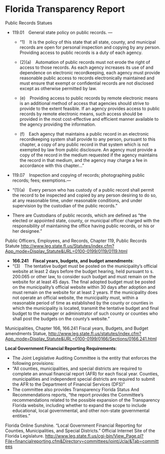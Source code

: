 # Florida Transparency Report 
Public Records Statues
* 119.01 General state policy on public records. —
  *	“1) It is the policy of this state that all state, county, and municipal records are open for personal inspection and copying by any person. Providing access to public records is a duty of each agency.
  
  * (2)(a) Automation of public records must not erode the right of access to those records. As each agency increases its use of and dependence on electronic recordkeeping, each agency must provide reasonable public access to records electronically maintained and must ensure that exempt or confidential records are not disclosed except as otherwise permitted by law.
  
  * (e) Providing access to public records by remote electronic means is an additional method of access that agencies should strive to provide to the extent feasible. If an agency provides access to public records by remote electronic means, such access should be provided in the most cost-effective and efficient manner available to the agency providing the information.
  
  * (f) Each agency that maintains a public record in an electronic recordkeeping system shall provide to any person, pursuant to this chapter, a copy of any public record in that system which is not exempted by law from public disclosure. An agency must provide a copy of the record in the medium requested if the agency maintains the record in that medium, and the agency may charge a fee in accordance with this chapter…”

* 119.07 Inspection and copying of records; photographing public records; fees; exemptions.—
 * “(1)(a) Every person who has custody of a public record shall permit the record to be inspected and copied by any person desiring to do so, at any reasonable time, under reasonable conditions, and under supervision by the custodian of the public records.”

*	There are Custodians of public records, which are defined as “the elected or appointed state, county, or municipal officer charged with the responsibility of maintaining the office having public records, or his or her designee.”

Public Officers, Employees, and Records, Chapter 119, Public Records Statute
http://www.leg.state.fl.us/Statutes/index.cfm?App_mode=Display_Statute&URL=0100-0199/0119/0119.html

*	**166.241 Fiscal years, budgets, and budget amendments**:
  * “(3) The tentative budget must be posted on the municipality’s official website at least 2 days before the budget hearing, held pursuant to s. 200.065 or other law, to consider such budget and must remain on the website for at least 45 days. The final adopted budget must be posted on the municipality’s official website within 30 days after adoption and must remain on the website for at least 2 years. If the municipality does not operate an official website, the municipality must, within a reasonable period of time as established by the county or counties in which the municipality is located, transmit the tentative budget and final budget to the manager or administrator of such county or counties who shall post the budgets on the county’s website.”

Municipalities, Chapter 166, 166.241 Fiscal years, Budgets, and Budget amendments Statue, http://www.leg.state.fl.us/statutes/index.cfm?App_mode=Display_Statute&URL=0100-0199/0166/Sections/0166.241.html


**Local Government Financial Reporting Requirements**:
*	The Joint Legislative Auditing Committee is the entity that enforces the following provisions:
  * “All counties, municipalities, and special districts are required to complete an annual financial report (AFR) for each fiscal year. Counties, municipalities and independent special districts are required to submit the AFR to the Department of Financial Services (DFS)”
  * The committee also provides Transparency Florida Status And Recommendations reports, “the report provides the Committee’s recommendations related to the possible expansion of the Transparency Florida website, including whether to expand the scope to include educational, local governmental, and other non-state governmental entities.”

Florida Online Sunshine. “Local Government Financial Reporting for Counties, Municipalities, and Special Districts.” Official Internet Site of the Florida Legislature. http://www.leg.state.fl.us/cgi-bin/View_Page.pl?File=financialreporting.cfm&Directory=committees/joint/Jcla/&Tab=committees 
 


